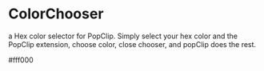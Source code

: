 ColorChooser
============
a Hex color selector for PopClip. Simply select your hex color and the PopClip extension, choose color, close chooser, and popClip does the rest.

#fff000